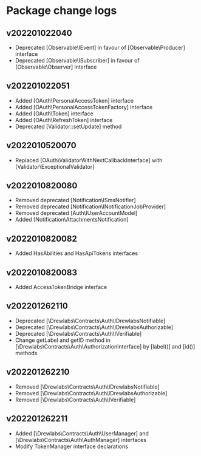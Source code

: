 # Package change logs

## v202201022040

- Deprecated [Observable\IEvent] in favour of [Observable\Producer] interface
- Deprecated [Observable\ISubscriber] in favour of [Observable\Observer] interface

## v202201022051

- Added [OAuth\PersonalAccessToken] interface
- Added [OAuth\PersonalAccessTokenFactory] interface
- Added [OAuth\Token] interface
- Added [OAuth\RefreshToken] interface
- Deprecated [Validator::setUpdate] method

## v2022010520070

- Replaced [OAuth\ValidatorWithNextCallbackInterface] with [Validator\ExceptionalValidator]

## v2022010820080

- Removed deprecated [Notification\ISmsNotifier]
- Removed deprecated [Notification\INotificationJobProvider]
- Removed deprecated [Auth\IUserAccountModel]
- Added [Notification\AttachmentsNotification]

## v2022010820082

- Added HasAbilities and HasApiTokens interfaces

## v2022010820083

- Added AccessTokenBridge interface

## v202201262110

- Deprecated [\Drewlabs\Contracts\Auth\IDrewlabsNotifiable]
- Deprecated [\Drewlabs\Contracts\Auth\IDrewlabsAuthorizable]
- Deprecated [\Drewlabs\Contracts\Auth\IVerifiable]
- Change getLabel and getID method in [\Drewlabs\Contracts\Auth\AuthorizationInterface] by [label()] and [id()] methods


## v202201262210

- Removed [\Drewlabs\Contracts\Auth\IDrewlabsNotifiable]
- Removed [\Drewlabs\Contracts\Auth\IDrewlabsAuthorizable]
- Removed [\Drewlabs\Contracts\Auth\IVerifiable]


## v202201262211

- Added [\Drewlabs\Contracts\Auth\UserManager] and [\Drewlabs\Contracts\Auth\AuthManager] interfaces
- Modify TokenManager interface declarations